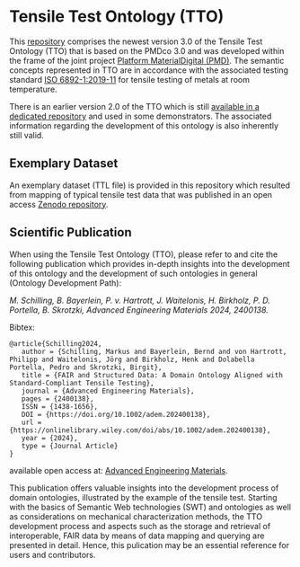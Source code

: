 # Tensile Test Ontology (TTO)

This [repository](https://github.com/materialdigital/tensile-test-ontology) comprises the newest version 3.0 of the Tensile Test Ontology (TTO) that is based on the PMDco 3.0 and was developed within the frame of the joint project [Platform MaterialDigital (PMD)](https://materialdigital.de/).
The semantic concepts represented in TTO are in accordance with the associated testing standard [ISO 6892-1:2019-11](https://www.beuth.de/de/norm/iso-6892-1/316885984) for tensile testing of metals at room temperature. 

There is an earlier version 2.0 of the TTO which is still [available in a dedicated repository](https://github.com/materialdigital/application-ontologies/tree/main/tensile_test_ontology_TTO) and used in some demonstrators. The associated information regarding the development of this ontology is also inherently still valid.

## Exemplary Dataset

An exemplary dataset (TTL file) is provided in this repository which resulted from mapping of typical tensile test data that was published in an open access [Zenodo repository](https://zenodo.org/record/6778336). 

## Scientific Publication

When using the Tensile Test Ontology (TTO), please refer to and cite the following publication which provides in-depth insights into the development of this ontology and the development of such ontologies in general (Ontology Development Path):

*M. Schilling, B. Bayerlein, P. v. Hartrott, J. Waitelonis, H. Birkholz, P. D. Portella, B. Skrotzki, Advanced Engineering Materials 2024, 2400138.*

Bibtex:
```
@article{Schilling2024,
   author = {Schilling, Markus and Bayerlein, Bernd and von Hartrott, Philipp and Waitelonis, Jörg and Birkholz, Henk and Dolabella Portella, Pedro and Skrotzki, Birgit},
   title = {FAIR and Structured Data: A Domain Ontology Aligned with Standard-Compliant Tensile Testing},
   journal = {Advanced Engineering Materials},
   pages = {2400138},
   ISSN = {1438-1656},
   DOI = {https://doi.org/10.1002/adem.202400138},
   url = {https://onlinelibrary.wiley.com/doi/abs/10.1002/adem.202400138},
   year = {2024},
   type = {Journal Article}
}
```
available open access at: [Advanced Engineering Materials](https://doi.org/10.1002/adem.202400138).
  
This publication offers valuable insights into the development process of domain ontologies, illustrated by the example of the tensile test. Starting with the basics of Semantic Web technologies (SWT) and ontologies as well as considerations on mechanical characterization methods, the TTO development process and aspects such as the storage and retrieval of interoperable, FAIR data by means of data mapping and querying are presented in detail. Hence, this pulication may be an essential reference for users and contributors.
